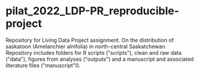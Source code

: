 # pilat_2022_LDP-PR_reproducible-project
Repository for Living Data Project assignment. On the distribution of saskatoon (Amelanchier alnifolia) in north-central Saskatchewan.
Repository includes folders for R scripts ("scripts"), clean and raw data ("data"), figures from analyses ("outputs") and a manuscript and associated literature files ("manuscript"0. 
